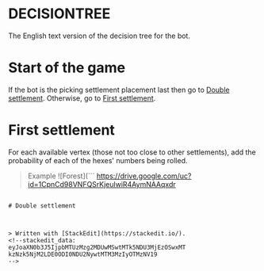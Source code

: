 # DECISIONTREE
The English text version of the decision tree for the bot.

# Start of the game
If the bot is the picking settlement placement last then go to [Double settlement](#double-settlement). Otherwise, go to [First settlement](#first-settlement).

# First settlement
For each available vertex (those not too close to other settlements), add the probability of each of the hexes' numbers being rolled.
> Example
> ![Forest](```
https://drive.google.com/uc?id=1CpnCd98VNFQSrKjeulwiR4AymNAAqxdr
```)

# Double settlement



> Written with [StackEdit](https://stackedit.io/).
<!--stackedit_data:
eyJoaXN0b3J5IjpbMTUzMzg2MDUwMSwtMTk5NDU3MjEzOSwxMT
kzNzk5NjM2LDE0ODI0NDU2NywtMTM3MzIyOTMzNV19
-->